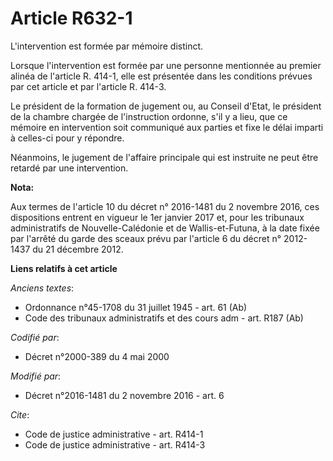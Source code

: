 # Article R632-1

L'intervention est formée par mémoire distinct. 

Lorsque l'intervention est formée par une personne mentionnée au premier alinéa de l'article R. 414-1, elle est présentée
dans les conditions prévues par cet article et par l'article R. 414-3. 

Le président de la formation de jugement ou, au Conseil d'Etat, le président de la chambre chargée de l'instruction ordonne,
s'il y a lieu, que ce mémoire en intervention soit communiqué aux parties et fixe le délai imparti à celles-ci pour y
répondre. 

Néanmoins, le jugement de l'affaire principale qui est instruite ne peut être retardé par une intervention.

**Nota:**

Aux termes de l'article 10 du décret n° 2016-1481 du 2 novembre 2016, ces dispositions entrent en vigueur le 1er janvier 2017
et, pour les tribunaux administratifs de Nouvelle-Calédonie et de Wallis-et-Futuna, à la date fixée par l'arrêté du garde des
sceaux prévu par l'article 6 du décret n° 2012-1437 du 21 décembre 2012.

**Liens relatifs à cet article**

_Anciens textes_:

  - Ordonnance n°45-1708 du 31 juillet 1945 - art. 61 (Ab)
  - Code des tribunaux administratifs et des cours adm - art. R187 (Ab)

_Codifié par_:

  - Décret n°2000-389 du 4 mai 2000

_Modifié par_:

  - Décret n°2016-1481 du 2 novembre 2016 - art. 6

_Cite_:

  - Code de justice administrative - art. R414-1
  - Code de justice administrative - art. R414-3
